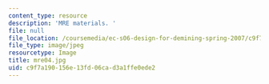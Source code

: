 ```yaml
---
content_type: resource
description: 'MRE materials. '
file: null
file_location: /coursemedia/ec-s06-design-for-demining-spring-2007/c9f7a190156e13fd06cad3a1ffe0ede2_mre04.jpg
file_type: image/jpeg
resourcetype: Image
title: mre04.jpg
uid: c9f7a190-156e-13fd-06ca-d3a1ffe0ede2
---
```

